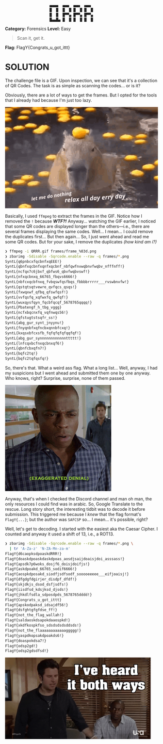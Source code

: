 ```
                    ▗▄▄▄▖ ▗▄▄▖ ▗▄▄▖ ▗▄▄▖ 
                    ▐▌ ▐▌ ▐▌ ▐▌▐▌ ▐▌▐▌ ▐▌
                    ▐▌ ▐▌ ▐▛▀▚▖▐▛▀▚▖▐▛▀▚▖
                    ▐▙▄▟▙▖▐▌ ▐▌▐▌ ▐▌▐▌ ▐▌
```

**Category:** Forensics
**Level:** Easy
> Scan it, get it.

**Flag:** FlagY{Congrats_u_got_ittt}

# SOLUTION

The challenge file is a GIF. Upon inspection, we can see that it's a collection of QR Codes. The task is as simple as scanning the codes... or is it?

Obviously, there are a lot of ways to get the frames. But I opted for the tools that I already had because I'm just too lazy.

![relax-lazy](/assets/images/relax-lazy.gif)

Basically, I used `ffmpeg` to extract the frames in the GIF. Notice how I removed the `!` because ***WTF?!*** Anyway... watching the GIF earlier, I noticed that some QR codes are displayed longer than the others—i.e., there are several frames displaying the same codes. Well... I mean... I could remove the duplicates first... But then again... So, I just went ahead and read me some QR codes. But for your sake, I remove the duplicates *(how kind am i?)*

```bash
❯ ffmpeg -i QRRR.gif frames/frame_%03d.png
❯ zbarimg -Sdisable -Sqrcode.enable --raw -q frames/*.png
SyntL{q6pnbcxfqcbnfxqEEE!}
SyntL{qbnfxqcbnfxqnfxqcbnf_nbfqwfnvwqbnvfwqbv_nfffnff!}
SyntL{ncfqx7c6jbxf_qbfws6_qbvfwqbvswf!}
SyntL{nfxqcbnxq_66765_fbqvs6666!}
SyntL{nbfcxqcbfnxq_fvbqswfqsfbqs_fbbbbrrrrr___rvswbnvfw!}
SyntL{qstqtsqtvewre_qvfqcs_qsqs!}
SyntL{fxwqxwf_qfbq_qfswfqsf!}
SyntL{vvfqsfq_xqfwxfq_qwfqf!}
SyntL{wuxqysfqyn_fqcbfqcqf_5678765qqqq!}
SyntL{Pbatengf_h_tbg_vggg}
SyntL{ncfxbqcnxfq_vqfnwqs56!}
SyntL{qfstugtstsqfr_ss!}
SyntL{abg_gur_synt_jnyynu!}
SyntL{fnyqnbfxqfncbxqnnbfcxq!}
SyntL{kxqsxbfcxsfb_fqfqfqfqfqqfqf!}
SyntL{abg_gur_synnnnnnnnnnnnttttt!}
SyntL{lnfcqxbcfnxqcbnxqf6!}
SyntL{qbnfcbxqfn7!}
SyntL{bqfc2tq!}
SyntL{bqfc2tqfqsfq!}
```

So, there's that. What a weird ass flag. What a long list... Well, anyway, I had my suspicions but I went ahead and submitted them one by one anyway. Who knows, right? Surprise, surprise, none of them passed.

![denial](/assets/images/denial.gif)

Anyway, that's when I checked the Discord channel and man oh man, the only resources I could find was in arabic. So, Google Translate to the rescue. Long story short, the interesting tidbit was to decode it before submission. This triggered me because I *knew* that the flag format's `FlagY{...}`; but the author was `SAFCSP` so... I mean... it's possible, right?

Well, let's get to decoding. I started with the easiest aka the Caesar Cipher. I counted and anyway it used a shift of 13, i.e., a ROT13.

```bash
❯ zbarimg -Sdisable -Sqrcode.enable --raw -q frames/*.png \
  | tr 'A-Za-z' 'N-ZA-Mn-za-m'
FlagY{d6caopksdpoaskdRRR!}
FlagY{doaskdpoaskdaskdpoas_aosdjsaijdoaisjdoi_asssass!}
FlagY{apsdk7p6woks_dosjf6_doisjdoifjs!}
FlagY{askdpoakd_66765_sodif6666!}
FlagY{aospkdposakd_siodfjsdfsodf_sooooeeeee___eifjoaisj!}
FlagY{dfgdgfdgirjer_disdpf_dfdf!}
FlagY{skjdkjs_dsod_dsfjsdfs!}
FlagY{iisdfsd_kdsjksd_djsds!}
FlagY{jhkdlfsdla_sdposdpds_5678765dddd!}
FlagY{Congrats_u_got_ittt}
FlagY{apskodpaksd_idsajdf56!}
FlagY{dsfghtgfgfdse_ff!}
FlagY{not_the_flag_wallah!}
FlagY{saldaoskdsapokdaaospkd!}
FlagY{xkdfkospkfso_sdsdsdsdsddsds!}
FlagY{not_the_flaaaaaaaaaaaaggggg!}
FlagY{yaspdkopsakdpoakds6!}
FlagY{doaspokdsa7!}
FlagY{odsp2gd!}
FlagY{odsp2gdsdfsd!}
```

![](/assets/images/ive-heard-it-both-ways.gif)